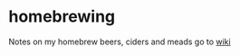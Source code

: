 # homebrewing
Notes on my homebrew beers, ciders and meads go to [wiki](https://github.com/ktkirk/homebrewing/wiki)
